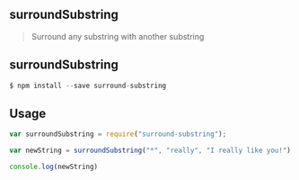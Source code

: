 ## surroundSubstring
> Surround any substring with another substring

## surroundSubstring
```javascript
$ npm install --save surround-substring
```

## Usage
```javascript
var surroundSubstring = require("surround-substring");

var newString = surroundSubstring("*", "really", "I really like you!")

console.log(newString)
```
